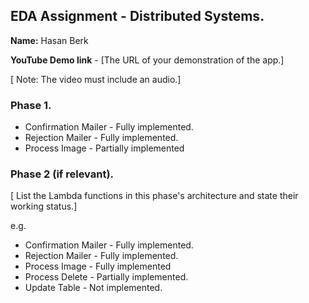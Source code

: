 ## EDA Assignment - Distributed Systems.

__Name:__ Hasan Berk

__YouTube Demo link__ - [The URL of your demonstration of the app.]

[ Note: The video must include an audio.]

### Phase 1.

+ Confirmation Mailer - Fully implemented.
+ Rejection Mailer - Fully implemented.
+ Process Image - Partially implemented

### Phase 2 (if relevant).

[ List the Lambda functions in this phase's architecture and state their working status.]

 e.g.

+ Confirmation Mailer - Fully implemented.
+ Rejection Mailer - Fully implemented.
+ Process Image - Fully implemented
+ Process Delete - Partially implemented.
+ Update Table - Not implemented.


